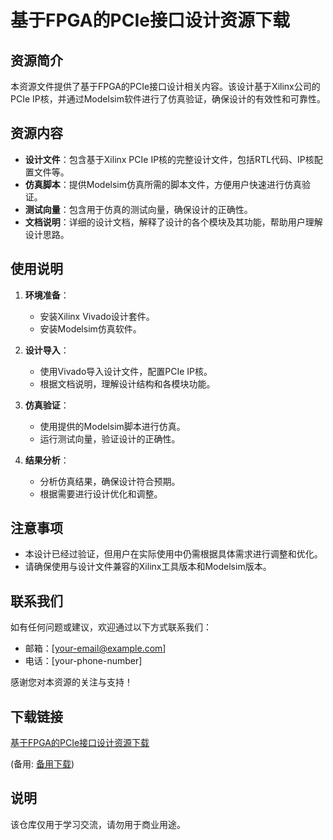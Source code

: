 # 基于FPGA的PCIe接口设计资源下载

## 资源简介

本资源文件提供了基于FPGA的PCIe接口设计相关内容。该设计基于Xilinx公司的PCIe IP核，并通过Modelsim软件进行了仿真验证，确保设计的有效性和可靠性。

## 资源内容

- **设计文件**：包含基于Xilinx PCIe IP核的完整设计文件，包括RTL代码、IP核配置文件等。
- **仿真脚本**：提供Modelsim仿真所需的脚本文件，方便用户快速进行仿真验证。
- **测试向量**：包含用于仿真的测试向量，确保设计的正确性。
- **文档说明**：详细的设计文档，解释了设计的各个模块及其功能，帮助用户理解设计思路。

## 使用说明

1. **环境准备**：
   - 安装Xilinx Vivado设计套件。
   - 安装Modelsim仿真软件。

2. **设计导入**：
   - 使用Vivado导入设计文件，配置PCIe IP核。
   - 根据文档说明，理解设计结构和各模块功能。

3. **仿真验证**：
   - 使用提供的Modelsim脚本进行仿真。
   - 运行测试向量，验证设计的正确性。

4. **结果分析**：
   - 分析仿真结果，确保设计符合预期。
   - 根据需要进行设计优化和调整。

## 注意事项

- 本设计已经过验证，但用户在实际使用中仍需根据具体需求进行调整和优化。
- 请确保使用与设计文件兼容的Xilinx工具版本和Modelsim版本。

## 联系我们

如有任何问题或建议，欢迎通过以下方式联系我们：
- 邮箱：[your-email@example.com]
- 电话：[your-phone-number]

感谢您对本资源的关注与支持！

## 下载链接
[基于FPGA的PCIe接口设计资源下载](https://pan.quark.cn/s/c90b79b087e4) 

(备用: [备用下载](https://pan.baidu.com/s/1lLDm0_4cab-mpetHABKcvw?pwd=1234))

## 说明

该仓库仅用于学习交流，请勿用于商业用途。
